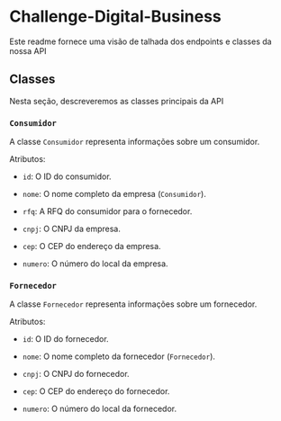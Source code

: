 # Challenge-Digital-Business

Este readme fornece uma visão de talhada dos endpoints e classes da nossa API

## Classes

Nesta seção, descreveremos as classes principais da API

### `Consumidor`

A classe `Consumidor` representa informações sobre um consumidor.

Atributos:

- `id`: O ID do consumidor.

- `nome`: O nome completo da empresa (`Consumidor`).

- `rfq`: A RFQ do consumidor para o fornecedor.

- `cnpj`: O CNPJ da empresa.

- `cep`: O CEP do endereço da empresa.

- `numero`: O número do local da empresa.

### `Fornecedor`

A classe `Fornecedor` representa informações sobre um fornecedor.

Atributos:

- `id`: O ID do fornecedor.

- `nome`: O nome completo da fornecedor (`Fornecedor`).

- `cnpj`: O CNPJ do fornecedor.

- `cep`: O CEP do endereço do fornecedor.

- `numero`: O número do local da fornecedor.
